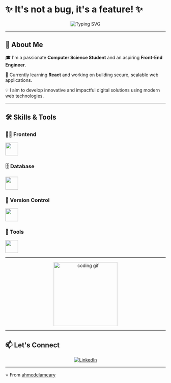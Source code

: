 # ✨ It's not a bug, it's a feature! ✨

<p align="center">
  <img src="https://readme-typing-svg.herokuapp.com?font=Fira+Code&pause=1000&color=2E9AE1&center=true&vCenter=true&width=435&lines=Always+learning%2C+always+growing;Passionate+about+web+development;Building+the+future+with+code" alt="Typing SVG" />
</p>

---

## 🚀 About Me

🎓 I'm a passionate **Computer Science Student** and an aspiring **Front-End Engineer**.

🌱 Currently learning **React** and working on building secure, scalable web applications.

💡 I aim to develop innovative and impactful digital solutions using modern web technologies.

---

## 🛠️ Skills & Tools

### 👨‍💻 Frontend
<p>
  <img src="https://skillicons.dev/icons?i=html,css,js,react" height="40"/>
</p>

### 🗄️ Database
<p>
  <img src="https://skillicons.dev/icons?i=mysql" height="40"/>
</p>

### 🔧 Version Control
<p>
  <img src="https://skillicons.dev/icons?i=git,github" height="40"/>
</p>

### 🧰 Tools
<p>
  <img src="https://skillicons.dev/icons?i=vscode,figma" height="40"/>
</p>

---

<p align="center">
  <img src="https://media.giphy.com/media/WUlplcMpOCEmTGBtBW/giphy.gif" width="200" alt="coding gif"/>
</p>

---

## 📫 Let's Connect

<p align="center">
  <a href="https://www.linkedin.com/in/ahmed-el-ameary-666146256/" target="_blank">
    <img src="https://img.shields.io/badge/LinkedIn-0077B5?style=for-the-badge&logo=linkedin&logoColor=white" alt="LinkedIn"/>
  </a>
</p>

---

⭐️ From [ahmedelameary](https://github.com/ahmed-elamearyy)
